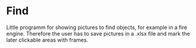 # Find
Little programm for showing pictures to find objects, for example in a fire engine. Therefore the user has to save pictures in a .xlsx file and mark the later clickable areas with frames.
